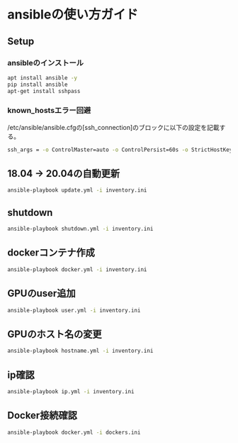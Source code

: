 # ansibleの使い方ガイド

## Setup

### ansibleのインストール

```bash
apt install ansible -y
pip install ansible
apt-get install sshpass
```

### known_hostsエラー回避

/etc/ansible/ansible.cfgの[ssh_connection]のブロックに以下の設定を記載する。

```bash
ssh_args = -o ControlMaster=auto -o ControlPersist=60s -o StrictHostKeyChecking=no -o UserKnownHostsFile=/dev/null
```

## 18.04 -> 20.04の自動更新

```bash
ansible-playbook update.yml -i inventory.ini
```

## shutdown

```bash
ansible-playbook shutdown.yml -i inventory.ini
```

## dockerコンテナ作成

```bash
ansible-playbook docker.yml -i inventory.ini
```

## GPUのuser追加

```bash
ansible-playbook user.yml -i inventory.ini
```

## GPUのホスト名の変更
```bash
ansible-playbook hostname.yml -i inventory.ini
```

## ip確認

```bash
ansible-playbook ip.yml -i inventory.ini
```

## Docker接続確認

```bash
ansible-playbook docker.yml -i dockers.ini
```